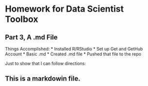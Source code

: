 #  Homework for Data Scientist Toolbox
## Part 3, A .md File

Things Accomplished:
	* Installed R/RStudio
	* Set up Get and GetHub Account
	* Basic .md
	* Created .md file
	* Pushed that file to the repo

Just to show that I can follow directions:

## This is a markdowin file.
